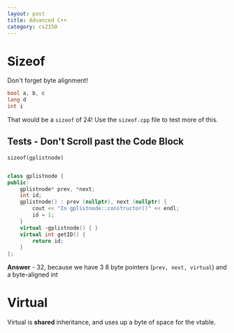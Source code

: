 ```yaml
---
layout: post 
title: Advanced C++
category: cs2150
---
```


# Sizeof

Don't forget byte alignment!

```cpp
bool a, b, c
long d
int i
```

That would be a `sizeof` of 24! Use the `sizeof.cpp` file to test more of this.

## Tests - Don't Scroll past the Code Block

`sizeof(gplistnode)`

```cpp

class gplistnode {
public:
    gplistnode* prev, *next;
    int id;
    gplistnode() : prev (nullptr), next (nullptr) {
        cout << "In gplistnode::constructor()" << endl;
        id = 1;
    }
    virtual ~gplistnode() { }
    virtual int getID() {
        return id;
    }
};
```

**Answer** - 32, because we have 3 8 byte pointers (`prev, next, virtual`) and a byte-aligned int

# Virtual

Virtual is **shared** inheritance, and uses up a byte of space for the vtable.
